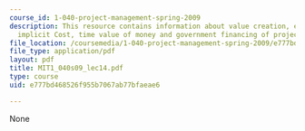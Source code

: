 ```yaml
---
course_id: 1-040-project-management-spring-2009
description: This resource contains information about value creation, explicit and
  implicit Cost, time value of money and government financing of project.
file_location: /coursemedia/1-040-project-management-spring-2009/e777bd468526f955b7067ab77bfaeae6_MIT1_040s09_lec14.pdf
file_type: application/pdf
layout: pdf
title: MIT1_040s09_lec14.pdf
type: course
uid: e777bd468526f955b7067ab77bfaeae6

---
```

None